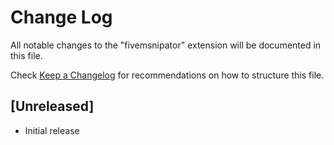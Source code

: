 # Change Log

All notable changes to the "fivemsnipator" extension will be documented in this file.

Check [Keep a Changelog](http://keepachangelog.com/) for recommendations on how to structure this file.

## [Unreleased]

- Initial release